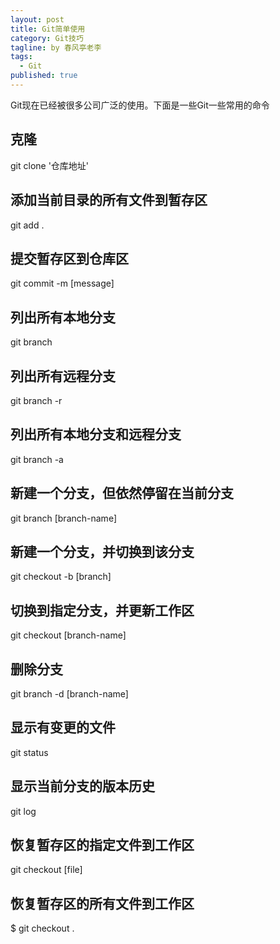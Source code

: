 ```yaml
---
layout: post
title: Git简单使用
category: Git技巧
tagline: by 春风亭老李
tags: 
  - Git
published: true
---
```


Git现在已经被很多公司广泛的使用。下面是一些Git一些常用的命令

<!--more-->

## 克隆

git clone '仓库地址'

## 添加当前目录的所有文件到暂存区

git add .

## 提交暂存区到仓库区

git commit -m [message]

## 列出所有本地分支

git branch

## 列出所有远程分支

git branch -r

## 列出所有本地分支和远程分支

git branch -a

## 新建一个分支，但依然停留在当前分支

git branch [branch-name]

## 新建一个分支，并切换到该分支

git checkout -b [branch]

## 切换到指定分支，并更新工作区

git checkout [branch-name]

## 删除分支

git branch -d [branch-name]

## 显示有变更的文件

git status

## 显示当前分支的版本历史

git log

## 恢复暂存区的指定文件到工作区

git checkout [file]

## 恢复暂存区的所有文件到工作区

$ git checkout .
